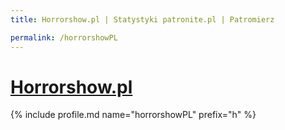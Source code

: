 ```yaml
---
title: Horrorshow.pl | Statystyki patronite.pl | Patromierz

permalink: /horrorshowPL
---
```


# [Horrorshow.pl](https://patronite.pl/horrorshowPL)

{% include profile.md name="horrorshowPL" prefix="h" %}
